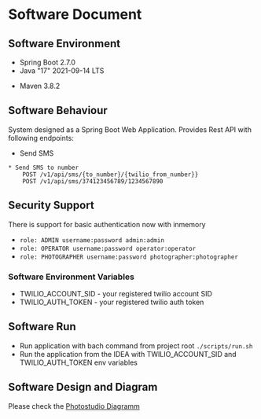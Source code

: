 # Software Document

## Software Environment

* Spring Boot 2.7.0
* Java "17" 2021-09-14 LTS
+ Maven 3.8.2

## Software Behaviour
System designed as a Spring Boot Web Application. Provides Rest API with following endpoints:

- Send SMS
```
* Send SMS to number
    POST /v1/api/sms/{to_number}/{twilio_from_number}}
    POST /v1/api/sms/374123456789/1234567890    
```

## Security Support
There is support for basic authentication now with inmemory

- `role: ADMIN username:password admin:admin`
- `role: OPERATOR username:password operator:operator`
- `role: PHOTOGRAPHER username:password photographer:photographer`

### Software Environment Variables
- TWILIO_ACCOUNT_SID - your registered twilio account SID
- TWILIO_AUTH_TOKEN - your registered twilio auth token

## Software Run
- Run application with bach command from project root `./scripts/run.sh`
- Run the application from the IDEA with TWILIO_ACCOUNT_SID and TWILIO_AUTH_TOKEN env variables

## Software Design and Diagram
Please check the [Photostudio Diagramm](design/photostudio.png)
